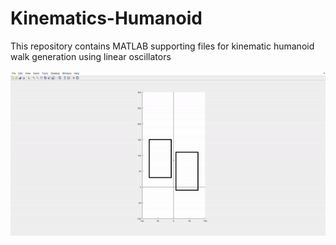 # Kinematics-Humanoid
This repository contains MATLAB supporting files for kinematic humanoid walk generation using linear oscillators

![aly_text](https://github.com/karthikram05/Kinematics-Humanoid/blob/master/Images/this.gif)
